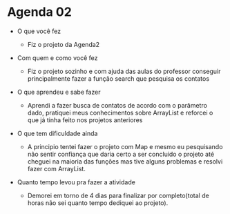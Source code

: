 # Agenda 02
- O que você fez
	- Fiz o projeto da Agenda2

- Com quem e como você fez
	- Fiz o projeto sozinho e com ajuda das aulas do professor conseguir principalmente fazer a função search que pesquisa os contatos

- O que aprendeu e sabe fazer
	- Aprendi a fazer busca de contatos de acordo com o parâmetro dado, pratiquei meus conhecimentos sobre ArrayList e reforcei o que já tinha feito nos projetos anteriores 

- O que tem dificuldade ainda
	- A principio tentei fazer o projeto com Map e mesmo eu pesquisando não sentir confiança que daria certo a ser concluido o projeto até cheguei na maioria das funções mas tive alguns problemas e resolvi fazer com ArrayList.

- Quanto tempo levou pra fazer a atividade
	- Demorei em torno de 4 dias para finalizar por completo(total de horas não sei quanto tempo dediquei ao projeto).